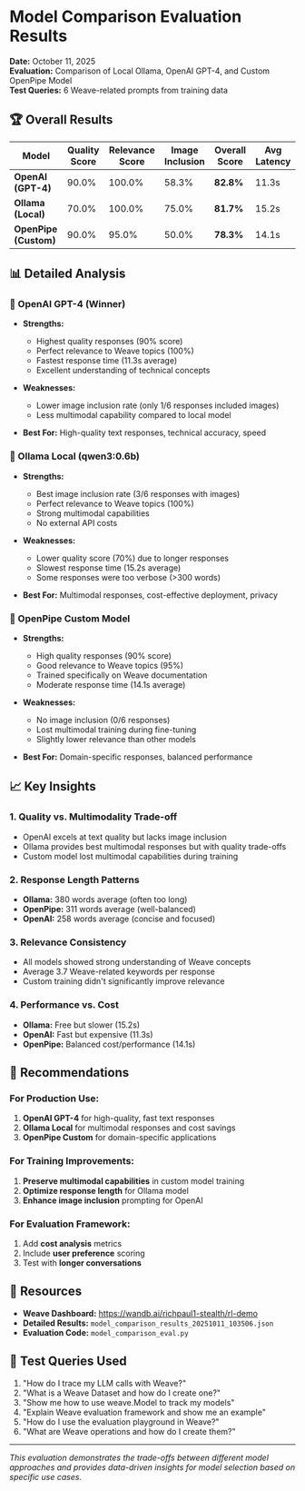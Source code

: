 # Model Comparison Evaluation Results

**Date:** October 11, 2025  
**Evaluation:** Comparison of Local Ollama, OpenAI GPT-4, and Custom OpenPipe Model  
**Test Queries:** 6 Weave-related prompts from training data  

## 🏆 Overall Results

| Model | Quality Score | Relevance Score | Image Inclusion | Overall Score | Avg Latency |
|-------|---------------|-----------------|-----------------|---------------|-------------|
| **OpenAI (GPT-4)** | 90.0% | 100.0% | 58.3% | **82.8%** | 11.3s |
| **Ollama (Local)** | 70.0% | 100.0% | 75.0% | **81.7%** | 15.2s |
| **OpenPipe (Custom)** | 90.0% | 95.0% | 50.0% | **78.3%** | 14.1s |

## 📊 Detailed Analysis

### 🥇 OpenAI GPT-4 (Winner)
- **Strengths:**
  - Highest quality responses (90% score)
  - Perfect relevance to Weave topics (100%)
  - Fastest response time (11.3s average)
  - Excellent understanding of technical concepts
  
- **Weaknesses:**
  - Lower image inclusion rate (only 1/6 responses included images)
  - Less multimodal capability compared to local model

- **Best For:** High-quality text responses, technical accuracy, speed

### 🥈 Ollama Local (qwen3:0.6b)
- **Strengths:**
  - Best image inclusion rate (3/6 responses with images)
  - Perfect relevance to Weave topics (100%)
  - Strong multimodal capabilities
  - No external API costs
  
- **Weaknesses:**
  - Lower quality score (70%) due to longer responses
  - Slowest response time (15.2s average)
  - Some responses were too verbose (>300 words)

- **Best For:** Multimodal responses, cost-effective deployment, privacy

### 🥉 OpenPipe Custom Model
- **Strengths:**
  - High quality responses (90% score)
  - Good relevance to Weave topics (95%)
  - Trained specifically on Weave documentation
  - Moderate response time (14.1s average)
  
- **Weaknesses:**
  - No image inclusion (0/6 responses)
  - Lost multimodal training during fine-tuning
  - Slightly lower relevance than other models

- **Best For:** Domain-specific responses, balanced performance

## 📈 Key Insights

### 1. **Quality vs. Multimodality Trade-off**
- OpenAI excels at text quality but lacks image inclusion
- Ollama provides best multimodal responses but with quality trade-offs
- Custom model lost multimodal capabilities during training

### 2. **Response Length Patterns**
- **Ollama:** 380 words average (often too long)
- **OpenPipe:** 311 words average (well-balanced)
- **OpenAI:** 258 words average (concise and focused)

### 3. **Relevance Consistency**
- All models showed strong understanding of Weave concepts
- Average 3.7 Weave-related keywords per response
- Custom training didn't significantly improve relevance

### 4. **Performance vs. Cost**
- **Ollama:** Free but slower (15.2s)
- **OpenAI:** Fast but expensive (11.3s)
- **OpenPipe:** Balanced cost/performance (14.1s)

## 🎯 Recommendations

### For Production Use:
1. **OpenAI GPT-4** for high-quality, fast text responses
2. **Ollama Local** for multimodal responses and cost savings
3. **OpenPipe Custom** for domain-specific applications

### For Training Improvements:
1. **Preserve multimodal capabilities** in custom model training
2. **Optimize response length** for Ollama model
3. **Enhance image inclusion** prompting for OpenAI

### For Evaluation Framework:
1. Add **cost analysis** metrics
2. Include **user preference** scoring
3. Test with **longer conversations**

## 🔗 Resources

- **Weave Dashboard:** https://wandb.ai/richpaul1-stealth/rl-demo
- **Detailed Results:** `model_comparison_results_20251011_103506.json`
- **Evaluation Code:** `model_comparison_eval.py`

## 📝 Test Queries Used

1. "How do I trace my LLM calls with Weave?"
2. "What is a Weave Dataset and how do I create one?"
3. "Show me how to use weave.Model to track my models"
4. "Explain Weave evaluation framework and show me an example"
5. "How do I use the evaluation playground in Weave?"
6. "What are Weave operations and how do I create them?"

---

*This evaluation demonstrates the trade-offs between different model approaches and provides data-driven insights for model selection based on specific use cases.*
